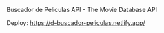 Buscador de Peliculas
API - The Movie Database API

Deploy: https://d-buscador-peliculas.netlify.app/
